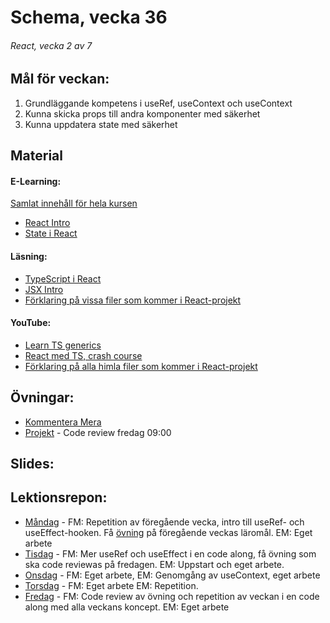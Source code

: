 # Schema, vecka 36

###### React, vecka 2 av 7

## Mål för veckan:
1. Grundläggande kompetens i useRef, useContext och useContext
2. Kunna skicka props till andra komponenter med säkerhet
3. Kunna uppdatera state med säkerhet

## Material
#### E-Learning:
[Samlat innehåll för hela kursen](https://github.com/Lexicon-Frontend-2024/e-learning-material)
* [React Intro](https://app.pluralsight.com/library/courses/react-what-is/table-of-contents)
* [State i React](https://app.pluralsight.com/ilx/video-courses/clips/9ae849e3-419e-43d2-b6c1-12b2f4bf3b68)

#### Läsning:
* [TypeScript i React](https://react.dev/learn/typescript)
* [JSX Intro](https://legacy.reactjs.org/docs/introducing-jsx.html)
* [Förklaring på vissa filer som kommer i React-projekt](https://dev.to/vyan/understanding-vite-flow-and-structure-in-a-react-project-2e84)

#### YouTube:
* [Learn TS generics](https://www.youtube.com/watch?v=EcCTIExsqmI)
* [React med TS, crash course](https://www.youtube.com/watch?v=TPACABQTHvM)
* [Förklaring på alla himla filer som kommer i React-projekt](https://www.youtube.com/watch?v=VfhRDGhAFi0)

## Övningar:
* [Kommentera Mera](https://github.com/Lexicon-Frontend-2024/lecture-22-aug/tree/main)
* [Projekt]() - Code review fredag 09:00

## Slides:

## Lektionsrepon:
* [Måndag]() - FM: Repetition av föregående vecka, intro till useRef- och useEffect-hooken. Få [övning](https://github.com/Lexicon-Frontend-2024/lecture-22-aug/tree/main) på föregående veckas läromål. EM: Eget arbete
* [Tisdag]() - FM: Mer useRef och useEffect i en code along, få övning som ska code reviewas på fredagen. EM: Uppstart och eget arbete. 
* [Onsdag]() - FM: Eget arbete, EM: Genomgång av useContext, eget arbete
* [Torsdag]() - FM: Eget arbete EM: Repetition.
* [Fredag]() - FM: Code review av övning och repetition av veckan i en code along med alla veckans koncept. EM: Eget arbete
